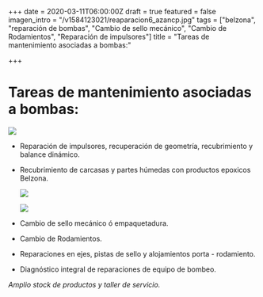 +++
date = 2020-03-11T06:00:00Z
draft = true
featured = false
imagen_intro = "/v1584123021/reaparacion6_azancp.jpg"
tags = ["belzona", "reparación de bombas", "Cambio de sello mecánico", "Cambio de Rodamientos", "Reparación de impulsores"]
title = "Tareas de mantenimiento asociadas a bombas:"

+++
# Tareas de mantenimiento asociadas a bombas:

![](https://res.cloudinary.com/novatec/v1584055763/reaparacion6_opjicw.jpg)

* Reparación de impulsores, recuperación de geometría, recubrimiento y balance dinámico.
* Recubrimiento de carcasas y partes húmedas con productos epoxicos Belzona.

  ![](https://res.cloudinary.com/novatec/v1584139608/reparacion8_mnx5r0.jpg)

  ![](https://res.cloudinary.com/novatec/v1584139626/reparacion7_hdba6z.png)
* Cambio de sello mecánico ó  empaquetadura.
* Cambio de Rodamientos.
* Reparaciones en ejes, pistas de sello y alojamientos porta - rodamiento.
* Diagnóstico integral de reparaciones de equipo de bombeo.

_Amplio stock de productos y taller de servicio._